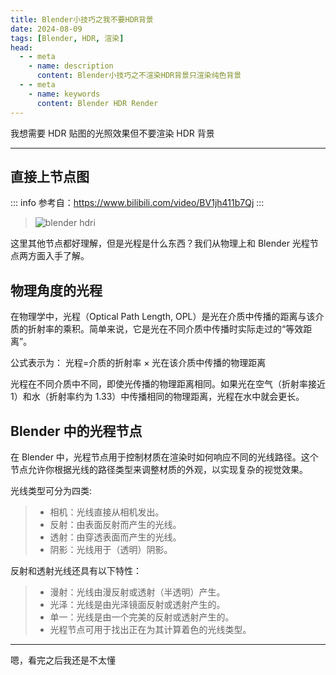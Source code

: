 ```yaml
---
title: Blender小技巧之我不要HDR背景
date: 2024-08-09
tags: [Blender, HDR, 渲染]
head:
  - - meta
    - name: description
      content: Blender小技巧之不渲染HDR背景只渲染纯色背景
  - - meta
    - name: keywords
      content: Blender HDR Render
---
```


我想需要 HDR 贴图的光照效果但不要渲染 HDR 背景

---

## 直接上节点图

::: info
参考自：https://www.bilibili.com/video/BV1jh411b7Qj
:::

> ![blender hdri](/post_pic/blender-hdri-tip_1.webp)

这里其他节点都好理解，但是光程是什么东西？我们从物理上和 Blender 光程节点两方面入手了解。

## 物理角度的光程

在物理学中，光程（Optical Path Length, OPL）是光在介质中传播的距离与该介质的折射率的乘积。简单来说，它是光在不同介质中传播时实际走过的“等效距离”。

公式表示为：
光程=介质的折射率 × 光在该介质中传播的物理距离

光程在不同介质中不同，即使光传播的物理距离相同。如果光在空气（折射率接近 1）和水（折射率约为 1.33）中传播相同的物理距离，光程在水中就会更长。

## Blender 中的光程节点

在 Blender 中，光程节点用于控制材质在渲染时如何响应不同的光线路径。这个节点允许你根据光线的路径类型来调整材质的外观，以实现复杂的视觉效果。

光线类型可分为四类:

> - 相机：光线直接从相机发出。
> - 反射：由表面反射而产生的光线。
> - 透射：由穿透表面而产生的光线。
> - 阴影：光线用于（透明）阴影。

反射和透射光线还具有以下特性：

> - 漫射：光线由漫反射或透射（半透明）产生。
> - 光泽：光线是由光泽镜面反射或透射产生的。
> - 单一：光线是由一个完美的反射或透射产生的。
> - 光程节点可用于找出正在为其计算着色的光线类型。

---

嗯，看完之后我还是不太懂
